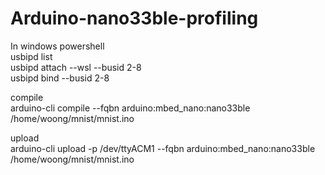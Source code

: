 # Arduino-nano33ble-profiling

In windows powershell  
usbipd list  
usbipd attach --wsl --busid 2-8  
usbipd bind --busid 2-8  

compile  
arduino-cli compile --fqbn arduino:mbed_nano:nano33ble /home/woong/mnist/mnist.ino  

upload  
arduino-cli upload -p /dev/ttyACM1 --fqbn arduino:mbed_nano:nano33ble /home/woong/mnist/mnist.ino
